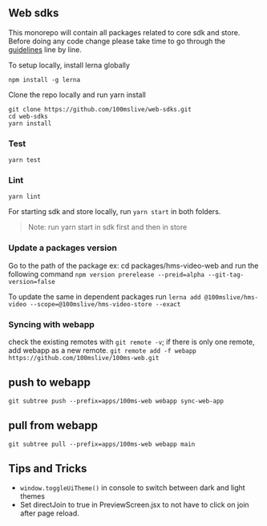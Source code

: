 ## Web sdks


This monorepo will contain all packages related to core sdk and store.
Before doing any code change please take time to go through the [guidelines](./DEVELOPER.MD)
line by line.

To setup locally, install lerna globally

`npm install -g lerna`

Clone the repo locally and run yarn install

```
git clone https://github.com/100mslive/web-sdks.git
cd web-sdks
yarn install
```

### Test

```
yarn test
```

### Lint

```
yarn lint
```

For starting sdk and store locally, run `yarn start` in both folders.

> Note: run yarn start in sdk first and then in store

### Update a packages version

Go to the path of the package ex: cd packages/hms-video-web and run the following command
`npm version prerelease --preid=alpha --git-tag-version=false`

To update the same in dependent packages run
`lerna add @100mslive/hms-video --scope=@100mslive/hms-video-store --exact`

### Syncing with webapp

check the existing remotes with `git remote -v`;
if there is only one remote, add webapp as a new remote.
`git remote add -f webapp https://github.com/100mslive/100ms-web.git`

## push to webapp

`git subtree push --prefix=apps/100ms-web webapp sync-web-app`

## pull from webapp

`git subtree pull --prefix=apps/100ms-web webapp main`


## Tips and Tricks

- `window.toggleUiTheme()` in console to switch between dark and light themes
- Set directJoin to true in PreviewScreen.jsx to not have to click on join after 
  page reload.
